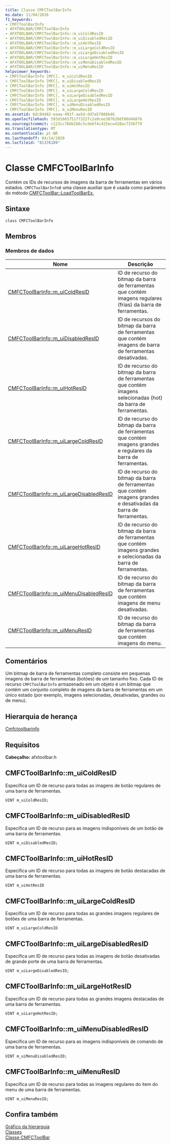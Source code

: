 ```yaml
---
title: Classe CMFCToolBarInfo
ms.date: 11/04/2016
f1_keywords:
- CMFCToolBarInfo
- AFXTOOLBAR/CMFCToolBarInfo
- AFXTOOLBAR/CMFCToolBarInfo::m_uiColdResID
- AFXTOOLBAR/CMFCToolBarInfo::m_uiDisabledResID
- AFXTOOLBAR/CMFCToolBarInfo::m_uiHotResID
- AFXTOOLBAR/CMFCToolBarInfo::m_uiLargeColdResID
- AFXTOOLBAR/CMFCToolBarInfo::m_uiLargeDisabledResID
- AFXTOOLBAR/CMFCToolBarInfo::m_uiLargeHotResID
- AFXTOOLBAR/CMFCToolBarInfo::m_uiMenuDisabledResID
- AFXTOOLBAR/CMFCToolBarInfo::m_uiMenuResID
helpviewer_keywords:
- CMFCToolBarInfo [MFC], m_uiColdResID
- CMFCToolBarInfo [MFC], m_uiDisabledResID
- CMFCToolBarInfo [MFC], m_uiHotResID
- CMFCToolBarInfo [MFC], m_uiLargeColdResID
- CMFCToolBarInfo [MFC], m_uiLargeDisabledResID
- CMFCToolBarInfo [MFC], m_uiLargeHotResID
- CMFCToolBarInfo [MFC], m_uiMenuDisabledResID
- CMFCToolBarInfo [MFC], m_uiMenuResID
ms.assetid: 6dc84482-eaaa-491f-aa5d-dd7a57886b46
ms.openlocfilehash: 593d1665751f7322fc2a9cee307620df88d46876
ms.sourcegitcommit: c123cc76bb2b6c5cde6f4c425ece420ac733bf70
ms.translationtype: MT
ms.contentlocale: pt-BR
ms.lasthandoff: 04/14/2020
ms.locfileid: "81376189"
---
```

# <a name="cmfctoolbarinfo-class"></a>Classe CMFCToolBarInfo

Contém os IDs de recursos de imagens da barra de ferramentas em vários estados. `CMFCToolBarInfo`é uma classe auxiliar que é usada como parâmetro do método [CMFCToolBar::LoadToolBarEx.](../../mfc/reference/cmfctoolbar-class.md#loadtoolbarex)

## <a name="syntax"></a>Sintaxe

```
class CMFCToolBarInfo
```

## <a name="members"></a>Membros

### <a name="data-members"></a>Membros de dados

|Nome|Descrição|
|----------|-----------------|
|[CMFCToolBarInfo::m_uiColdResID](#m_uicoldresid)|ID de recurso do bitmap da barra de ferramentas que contém imagens regulares (frias) da barra de ferramentas.|
|[CMFCToolBarInfo::m_uiDisabledResID](#m_uidisabledresid)|ID de recursos do bitmap da barra de ferramentas que contém imagens de barra de ferramentas desativadas.|
|[CMFCToolBarInfo::m_uiHotResID](#m_uihotresid)|ID de recurso do bitmap da barra de ferramentas que contém imagens selecionadas (hot) da barra de ferramentas.|
|[CMFCToolBarInfo::m_uiLargeColdResID](#m_uilargecoldresid)|ID de recurso do bitmap da barra de ferramentas que contém imagens grandes e regulares da barra de ferramentas.|
|[CMFCToolBarInfo::m_uiLargeDisabledResID](#m_uilargedisabledresid)|ID de recurso do bitmap da barra de ferramentas que contém imagens grandes e desativadas da barra de ferramentas.|
|[CMFCToolBarInfo::m_uiLargeHotResID](#m_uilargehotresid)|ID de recurso do bitmap da barra de ferramentas que contém imagens grandes e selecionadas da barra de ferramentas.|
|[CMFCToolBarInfo::m_uiMenuDisabledResID](#m_uimenudisabledresid)|ID de recurso do bitmap da barra de ferramentas que contém imagens de menu desativadas.|
|[CMFCToolBarInfo::m_uiMenuResID](#m_uimenuresid)|ID de recurso do bitmap da barra de ferramentas que contém imagens do menu.|

## <a name="remarks"></a>Comentários

Um bitmap de barra de ferramentas completo consiste em pequenas imagens de barra de ferramentas (botões) de um tamanho fixo. Cada ID de recurso `CMFCToolBarInfo` armazenado em um objeto é um bitmap que contém um conjunto completo de imagens da barra de ferramentas em um único estado (por exemplo, imagens selecionadas, desativadas, grandes ou de menu).

## <a name="inheritance-hierarchy"></a>Hierarquia de herança

[Cmfctoolbarinfo](../../mfc/reference/cmfctoolbarinfo-class.md)

## <a name="requirements"></a>Requisitos

**Cabeçalho:** afxtoolbar.h

## <a name="cmfctoolbarinfom_uicoldresid"></a><a name="m_uicoldresid"></a>CMFCToolBarInfo::m_uiColdResID

Especifica um ID de recurso para todas as imagens de botão regulares de uma barra de ferramentas.

```
UINT m_uiColdResID;
```

## <a name="cmfctoolbarinfom_uidisabledresid"></a><a name="m_uidisabledresid"></a>CMFCToolBarInfo::m_uiDisabledResID

Especifica um ID de recurso para as imagens indisponíveis de um botão de uma barra de ferramentas.

```
UINT m_uiDisabledResID;
```

## <a name="cmfctoolbarinfom_uihotresid"></a><a name="m_uihotresid"></a>CMFCToolBarInfo::m_uiHotResID

Especifica um ID de recurso para todas as imagens de botão destacadas de uma barra de ferramentas.

```
UINT m_uiHotResID
```

## <a name="cmfctoolbarinfom_uilargecoldresid"></a><a name="m_uilargecoldresid"></a>CMFCToolBarInfo::m_uiLargeColdResID

Especifica um ID de recurso para todas as grandes imagens regulares de botões de uma barra de ferramentas.

```
UINT m_uiLargeColdResID
```

## <a name="cmfctoolbarinfom_uilargedisabledresid"></a><a name="m_uilargedisabledresid"></a>CMFCToolBarInfo::m_uiLargeDisabledResID

Especifica um ID de recurso para todas as imagens de botão desativadas de grande porte de uma barra de ferramentas.

```
UINT m_uiLargeDisabledResID;
```

## <a name="cmfctoolbarinfom_uilargehotresid"></a><a name="m_uilargehotresid"></a>CMFCToolBarInfo::m_uiLargeHotResID

Especifica um ID de recurso para todas as grandes imagens destacadas de uma barra de ferramentas.

```
UINT m_uiLargeHotResID;
```

## <a name="cmfctoolbarinfom_uimenudisabledresid"></a><a name="m_uimenudisabledresid"></a>CMFCToolBarInfo::m_uiMenuDisabledResID

Especifica um ID de recurso para as imagens indisponíveis de comando de uma barra de ferramentas.

```
UINT m_uiMenuDisabledResID;
```

## <a name="cmfctoolbarinfom_uimenuresid"></a><a name="m_uimenuresid"></a>CMFCToolBarInfo::m_uiMenuResID

Especifica um ID de recurso para todas as imagens regulares do item do menu de uma barra de ferramentas.

```
UINT m_uiMenuResID;
```

## <a name="see-also"></a>Confira também

[Gráfico da hierarquia](../../mfc/hierarchy-chart.md)<br/>
[Classes](../../mfc/reference/mfc-classes.md)<br/>
[Classe CMFCToolBar](../../mfc/reference/cmfctoolbar-class.md)
